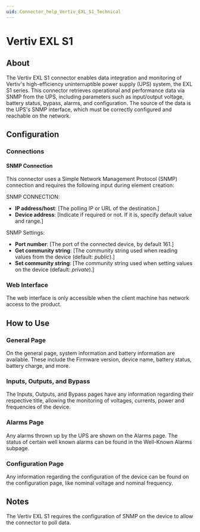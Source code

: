 ```yaml
---
uid: Connector_help_Vertiv_EXL_S1_Technical
---
```


# Vertiv EXL S1

## About

The Vertiv EXL S1 connector enables data integration and monitoring of Vertiv's high-efficiency uninterruptible power supply (UPS) system, the EXL S1 series. This connector retrieves operational and performance data via SNMP from the UPS, including parameters such as input/output voltage, battery status, bypass, alarms, and configuration. The source of the data is the UPS's SNMP interface, which must be correctly configured and reachable on the network.

## Configuration

### Connections

#### SNMP Connection

This connector uses a Simple Network Management Protocol (SNMP) connection and requires the following input during element creation:

SNMP CONNECTION:

- **IP address/host**: [The polling IP or URL of the destination.]
- **Device address**: [Indicate if required or not. If it is, specify default value and range.]

SNMP Settings:

- **Port number**: [The port of the connected device, by default 161.]
- **Get community string**: [The community string used when reading values from the device (default: *public*).]
- **Set community string**: [The community string used when setting values on the device (default: *private*).]

### Web Interface

The web interface is only accessible when the client machine has network access to the product.


## How to Use

### General Page

On the general page, system information and battery information are available. These include the Firmware version, device name, battery status, battery charge, and more.

### Inputs, Outputs, and Bypass

The Inputs, Outputs, and Bypass pages have any information regarding their respective title, allowing the monitoring of voltages, currents, power and frequencies of the device.

### Alarms Page

Any alarms thrown up by the UPS are shown on the Alarms page. The status of certain well known alarms can be found in the Well-Known Alarms subpage.

### Configuration Page

Any information regarding the configuration of the device can be found on the configuration page, like nominal voltage and nominal frequency.

## Notes

The Vertiv EXL S1 requires the configuration of SNMP on the device to allow the connector to poll data.
